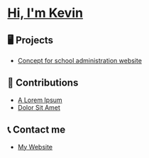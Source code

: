 # [Hi, I'm Kevin](https://apfrog.github.io/)

## 🖥️ Projects
- [Concept for school administration website](https://github.com/TE4-2023/ssentials)

## 🔨 Contributions
- [A Lorem Ipsum](https://apfrog.github.io/)
- [Dolor Sit Amet](https://apfrog.github.io/)

## 📞 Contact me
- [My Website](https://apfrog.github.io/)
